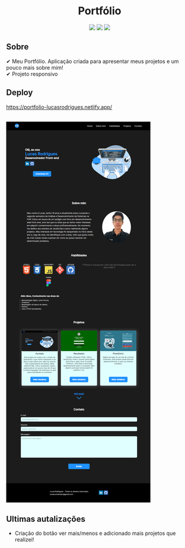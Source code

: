 <h1 align= "center" > Portfólio </h1>

<div align= "center" style="display: block">
  <img src="https://img.shields.io/badge/html5-%23E34F26.svg?style=for-the-badge&logo=html5&logoColor=white" />
  <img src="https://img.shields.io/badge/css3-%231572B6.svg?style=for-the-badge&logo=css3&logoColor=white" />
  <img src="https://img.shields.io/badge/javascript-%23323330.svg?style=for-the-badge&logo=javascript&logoColor=%23F7DF1E" />
</div>

## Sobre

✔ Meu Portfólio. Aplicação criada para apresentar meus projetos e um pouco mais sobre mim! <br>
✔ Projeto responsivo

## Deploy

https://portfolio-lucasrodrigues.netlify.app/

<br>
<img src="./images/portfolio-int.png">

## Ultimas autalizações

- Criação do botão ver mais/menos e adicionado mais projetos que realizei!
